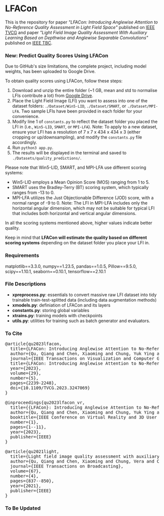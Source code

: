 # LFACon
This is the repository for paper *"LFACon: Introducing Anglewise Attention to No-Reference Quality Assessment in Light Field Space"* published on [IEEE TVCG](https://ieeexplore.ieee.org/document/10049721) and paper *"Light Field Image Quality Assessment With Auxiliary Learning Based on Depthwise and Anglewise Separable Convolutions"* published on [IEEE TBC](https://ieeexplore.ieee.org/abstract/document/9505016).





### New: Predict Quality Scores Using LFACon
Due to GitHub's size limitations, the complete project, including model weights, has been uploaded to Google Drive.

To obtain quality scores using LFACon, follow these steps:

1. Download and unzip the entire folder (~1 GB, mean and std to normalise LFIs contribute a lot) from [Google Drive](https://drive.google.com/drive/folders/1Bh-sxVQCevkhkRCx0eMCeeFhWXHKAQqv?usp=sharing).
2. Place the Light Field Image (LFI) you want to assess into one of the dataset folders: `./Dataset/Win5-LID`, `./Dataset/SMART`, or `./Dataset/MPI-LFA`. Two sample LFIs have been provided in each folder for your convenience.
3. Modify line 1 of `constants.py` to reflect the dataset folder you placed the LFI in (i.e., `Win5-LID`, `SMART`, or `MPI-LFA`). Note: To apply to a new dataset, ensure your LFI has a resolution of 7 x 7 x 434 x 434 x 3 (either cropping or up/downsampling), and modify the `constants.py` file accordingly.
4. Run `python3 app.py`.
5. The results will be displayed in the terminal and saved to `./Datasets/quality_predictions/`.

Please note that Win5-LID, SMART, and MPI-LFA use different scoring systems:

- Win5-LID employs a Mean Opinion Score (MOS) ranging from 1 to 5.
- SMART uses the Bradley-Terry (BT) scoring system, which typically ranges from -13 to 0.
- MPI-LFA utilizes the Just Objectionable Difference (JOD) score, with a normal range of -9 to 0. Note: The LFI in MPI-LFA includes only the horizontal angular dimension, which may not be suitable for typical LFI that includes both horizontal and vertical angular dimensions.

In all the scoring systems mentioned above, higher values indicate better quality.

Keep in mind that **LFACon will estimate the quality based on different scoring systems** depending on the dataset folder you place your LFI in.


### Requirements
matplotlib==3.3.0,
numpy==1.23.5,
pandas==1.0.5,
Pillow==9.5.0,
scipy==1.10.1,
seaborn==0.10.1,
tensorflow==2.10.1



### File Descriptions
* **xpreprocess.py**: essentials to convert massive raw LFI dataset into tidy trainable train-test-splitted data (including data augmentation methods)
* **xmodels.py**: definiation of LFACon and its layers
* **constants.py**: storing global variables
* **xtrains.py**: training models with checkpoints
* **utils.py**: utilities for training such as batch generator and evaluators.


### To Cite
<pre>
@article{qu2023lfacon,
  title={LFACon: Introducing Anglewise Attention to No-Reference Quality Assessment in Light Field Space},
  author={Qu, Qiang and Chen, Xiaoming and Chung, Yuk Ying and Cai, Weidong},
  journal={IEEE Transactions on Visualization and Computer Graphics}, 
  title={LFACon: Introducing Anglewise Attention to No-Reference Quality Assessment in Light Field Space}, 
  year={2023},
  volume={29},
  number={5},
  pages={2239-2248},
  doi={10.1109/TVCG.2023.3247069}
}

@inproceedings{qu2023lfacon_vr,
  title={{LFACon}: Introducing Anglewise Attention to No-Reference Quality Assessment in Light Field Space},
  author={Qu, Qiang and Chen, Xiaoming and Chung, Yuk Ying and Cai, Weidong},
  booktitle={IEEE Conference on Virtual Reality and 3D User Interfaces (IEEE VR)},
  number={1},
  pages={1--11},
  year={2023},
  publisher={IEEE}
}

@article{qu2021light,
  title={Light field image quality assessment with auxiliary learning based on depthwise and anglewise separable convolutions},
  author={Qu, Qiang and Chen, Xiaoming and Chung, Vera and Chen, Zhibo},
  journal={IEEE Transactions on Broadcasting},
  volume={67},
  number={4},
  pages={837--850},
  year={2021},
  publisher={IEEE}
}
</pre>


### To Be Updated
